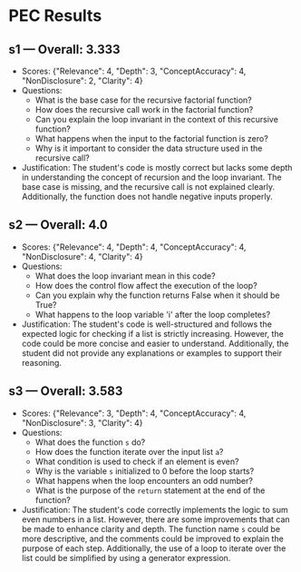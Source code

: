 # PEC Results

## s1 — Overall: **3.333**

- Scores: {"Relevance": 4, "Depth": 3, "ConceptAccuracy": 4, "NonDisclosure": 2, "Clarity": 4}
- Questions:
  - What is the base case for the recursive factorial function?
  - How does the recursive call work in the factorial function?
  - Can you explain the loop invariant in the context of this recursive function?
  - What happens when the input to the factorial function is zero?
  - Why is it important to consider the data structure used in the recursive call?
- Justification: The student's code is mostly correct but lacks some depth in understanding the concept of recursion and the loop invariant. The base case is missing, and the recursive call is not explained clearly. Additionally, the function does not handle negative inputs properly.

## s2 — Overall: **4.0**

- Scores: {"Relevance": 4, "Depth": 4, "ConceptAccuracy": 4, "NonDisclosure": 4, "Clarity": 4}
- Questions:
  - What does the loop invariant mean in this code?
  - How does the control flow affect the execution of the loop?
  - Can you explain why the function returns False when it should be True?
  - What happens to the loop variable 'i' after the loop completes?
- Justification: The student's code is well-structured and follows the expected logic for checking if a list is strictly increasing. However, the code could be more concise and easier to understand. Additionally, the student did not provide any explanations or examples to support their reasoning.

## s3 — Overall: **3.583**

- Scores: {"Relevance": 3, "Depth": 4, "ConceptAccuracy": 4, "NonDisclosure": 3, "Clarity": 4}
- Questions:
  - What does the function `s` do?
  - How does the function iterate over the input list `a`?
  - What condition is used to check if an element is even?
  - Why is the variable `s` initialized to 0 before the loop starts?
  - What happens when the loop encounters an odd number?
  - What is the purpose of the `return` statement at the end of the function?
- Justification: The student's code correctly implements the logic to sum even numbers in a list. However, there are some improvements that can be made to enhance clarity and depth. The function name `s` could be more descriptive, and the comments could be improved to explain the purpose of each step. Additionally, the use of a loop to iterate over the list could be simplified by using a generator expression.

